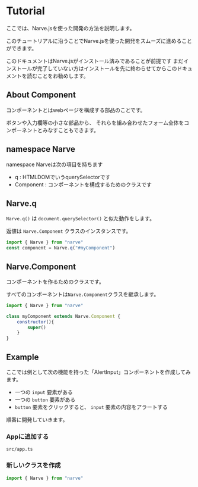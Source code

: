 # Tutorial
ここでは、Narve.jsを使った開発の方法を説明します。

このチュートリアルに沿うことでNarve.jsを使った開発をスムーズに進めることができます。

このドキュメントはNarve.jsがインストール済みであることが前提です
まだインストールが完了していない方はインストールを先に終わらせてからこのドキュメントを読むことをお勧めします。

## About Component
コンポーネントとはwebページを構成する部品のことです。

ボタンや入力欄等の小さな部品から、
それらを組み合わせたフォーム全体をコンポーネントとみなすこともできます。

## namespace Narve
namespace Narveは次の項目を持ちます
- q : HTMLDOMでいうquerySelectorです
- Component : コンポーネントを構成するためのクラスです

## Narve.q
`Narve.q()` は `document.querySelector()` と似た動作をします。

返値は `Narve.Component` クラスのインスタンスです。
```js
import { Narve } from "narve"
const component = Narve.q("#myComponent")
```
## Narve.Component
コンポーネントを作るためのクラスです。

すべてのコンポーネントは`Narve.Component`クラスを継承します。
```js
import { Narve } from "narve"

class myComponent extends Narve.Component {
    constructor(){
        super()
    }
}
```
## Example
ここでは例として次の機能を持った「AlertInput」コンポーネントを作成してみます。
- 一つの `input` 要素がある
- 一つの `button` 要素がある
- `button` 要素をクリックすると、 `input` 要素の内容をアラートする

順番に開発していきます。

### Appに追加する
`src/app.ts` 
### 新しいクラスを作成
```js
import { Narve } from "narve"

```
